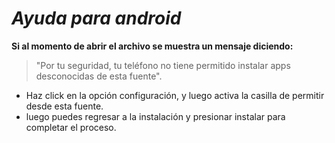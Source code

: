 # _Ayuda para android_
**Si al momento de abrir el archivo se muestra un mensaje diciendo:**
   > "Por tu seguridad, tu teléfono no tiene permitido instalar apps desconocidas de esta fuente".

   + Haz click en la opción configuración, y luego activa la casilla de permitir desde esta fuente.
   + luego puedes regresar a la instalación y presionar instalar para completar el proceso.